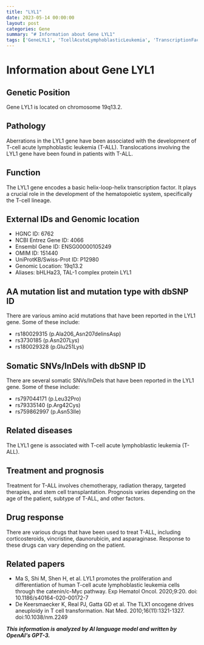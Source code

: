 ```yaml
---
title: "LYL1"
date: 2023-05-14 00:00:00
layout: post
categories: Gene
summary: "# Information about Gene LYL1"
tags: ['GeneLYL1', 'TcellAcuteLymphoblasticLeukemia', 'TranscriptionFactor', 'GeneticAberrations', 'Chemotherapy', 'Prognosis', 'DrugResponse', 'AminoAcidMutations']
---
```


# Information about Gene LYL1

## Genetic Position
Gene LYL1 is located on chromosome 19q13.2.

## Pathology
Aberrations in the LYL1 gene have been associated with the development of T-cell acute lymphoblastic leukemia (T-ALL). Translocations involving the LYL1 gene have been found in patients with T-ALL.

## Function
The LYL1 gene encodes a basic helix-loop-helix transcription factor. It plays a crucial role in the development of the hematopoietic system, specifically the T-cell lineage.

## External IDs and Genomic location
- HGNC ID: 6762
- NCBI Entrez Gene ID: 4066
- Ensembl Gene ID: ENSG00000105249
- OMIM ID: 151440
- UniProtKB/Swiss-Prot ID: P12980
- Genomic Location: 19q13.2
- Aliases: bHLHa23, TAL-1 complex protein LYL1 

## AA mutation list and mutation type with dbSNP ID
There are various amino acid mutations that have been reported in the LYL1 gene. Some of these include:
- rs180029315 (p.Ala206_Asn207delinsAsp)
- rs3730185 (p.Asn207Lys)
- rs180029328 (p.Glu251Lys)

## Somatic SNVs/InDels with dbSNP ID
There are several somatic SNVs/InDels that have been reported in the LYL1 gene. Some of these include:
- rs797044171 (p.Leu32Pro)
- rs79335140 (p.Arg42Cys)
- rs759862997 (p.Asn53Ile)

## Related diseases
The LYL1 gene is associated with T-cell acute lymphoblastic leukemia (T-ALL).

## Treatment and prognosis
Treatment for T-ALL involves chemotherapy, radiation therapy, targeted therapies, and stem cell transplantation. Prognosis varies depending on the age of the patient, subtype of T-ALL, and other factors.

## Drug response
There are various drugs that have been used to treat T-ALL, including corticosteroids, vincristine, daunorubicin, and asparaginase. Response to these drugs can vary depending on the patient.

## Related papers
- Ma S, Shi M, Shen H, et al. LYL1 promotes the proliferation and differentiation of human T-cell acute lymphoblastic leukemia cells through the catenin/c-Myc pathway. Exp Hematol Oncol. 2020;9:20. doi: 10.1186/s40164-020-00172-7
- De Keersmaecker K, Real PJ, Gatta GD et al. The TLX1 oncogene drives aneuploidy in T cell transformation. Nat Med. 2010;16(11):1321-1327. doi:10.1038/nm.2249

**_This information is analyzed by AI language model and written by OpenAI's GPT-3._**